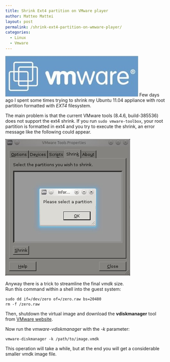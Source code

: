 ```yaml
---
title: Shrink Ext4 partition on VMware player
author: Matteo Mattei
layout: post
permalink: /shrink-ext4-partition-on-wmware-player/
categories:
  - Linux
  - Vmware
---
```

![VMWARE](/public/posts_images/vmware_logo.jpg)
Few days ago I spent some times trying to shrink my Ubuntu 11.04 appliance with root partition formatted with *EXT4* filesystem.

The main problem is that the current VMware tools (8.4.6, build-385536) does not support the ext4 shrink. If you run ```sudo vmware-toolbox```, your root partition is formatted in ext4 and you try to execute the shrink, an error message like the following could appear.

![VMWARE SHRINK ERROR](/public/posts_images/vmware_shrink_error.jpg)

Anyway there is a trick to streamline the final *vmdk* size.  
Run this command within a shell into the guest system:

```
sudo dd if=/dev/zero of=/zero.raw bs=20480
rm -f /zero.raw
```

Then, shutdown the virtual image and download the **vdiskmanager** tool from [VMware website](http://communities.vmware.com/community/vmtn/developer/forums/vddk).  

Now run the *vmware-vdiskmanager* with the *-k* parameter:

```
vmware-diskmanager -k /path/to/image.vmdk
```

This operation will take a while, but at the end you will get a considerable smaller vmdk image file.